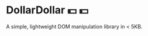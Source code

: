 DollarDollar :dollar: :dollar:
============

A simple, lightweight DOM manipulation library in < 5KB.
